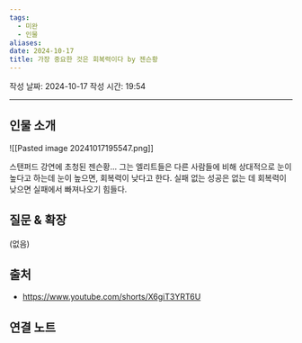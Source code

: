 ```yaml
---
tags:
  - 미완
  - 인물
aliases: 
date: 2024-10-17
title: 가장 중요한 것은 회복력이다 by 젠슨황
---
```



작성 날짜: 2024-10-17
작성 시간: 19:54


---

## 인물 소개

![[Pasted image 20241017195547.png]]


스탠퍼드 강연에 초청된 젠슨황... 그는 엘리트들은 다른 사람들에 비해 상대적으로 눈이 높다고 하는데 눈이 높으면, 회복력이 낮다고 한다. 실패 없는 성공은 없는 데 회복력이 낮으면 실패에서 빠져나오기 힘들다.

## 질문 & 확장

(없음)


## 출처

- https://www.youtube.com/shorts/X6giT3YRT6U
## 연결 노트
